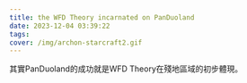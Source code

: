 ```yaml
---
title: the WFD Theory incarnated on PanDuoland
date: 2023-12-04 03:39:22
tags:
cover: /img/archon-starcraft2.gif
---
```


其實PanDuoland的成功就是WFD Theory在殘地區域的初步體現。
